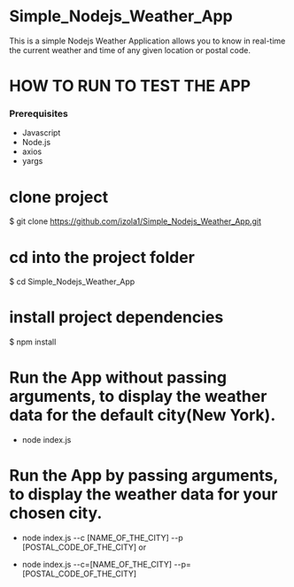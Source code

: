 # Simple_Nodejs_Weather_App

This is a simple Nodejs Weather Application allows you to know in real-time the current weather and time of any given location or postal code.


# HOW TO RUN TO TEST THE APP

### Prerequisites

- Javascript
- Node.js 
- axios
- yargs

# clone project
$ git clone https://github.com/izola1/Simple_Nodejs_Weather_App.git

# cd into the project folder
$ cd Simple_Nodejs_Weather_App

# install project dependencies
$ npm install

# Run the App without passing arguments, to display the weather data for the default city(New York).
- node index.js

# Run the App by passing arguments, to display the weather data for your chosen city.
- node index.js  --c  [NAME_OF_THE_CITY]  --p  [POSTAL_CODE_OF_THE_CITY]   or

- node index.js  --c=[NAME_OF_THE_CITY]  --p=[POSTAL_CODE_OF_THE_CITY]


           
